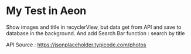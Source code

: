 # My Test in Aeon
Show images and title in recyclerView, but data get from API and save to database in the background.
And add Search Bar function : search by title

API Source : https://jsonplaceholder.typicode.com/photos 
